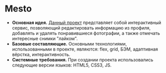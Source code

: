 # __Mesto__
* __Основная идея.__ [Данный проект](https://kgavrilkov.github.io/mesto/) представляет собой интерактивный сервис, позволяющий редактировать информацию из профиля, добавлять и удалять понравившиеся фотографии, а также отмечать интересные снимки "лайком".
* __Базовые составляющие.__ Основными технологиями, использованными в проекте, являются: flex, grid, БЭМ, адаптивная вёрстка, интерактивность.
* __Системные требования.__ При создании проекта использовались следующие версии языков: HTML5, CSS3, JS.
